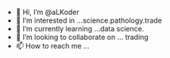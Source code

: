 - 👋 Hi, I’m @aLKoder
- 👀 I’m interested in ...science.pathology.trade
- 🌱 I’m currently learning ...data science. 
- 💞️ I’m looking to collaborate on ... trading
- 📫 How to reach me ...

<!---
aLKoder/aLKoder is a ✨ special ✨ repository because its `README.md` (this file) appears on your GitHub profile.
You can click the Preview link to take a look at your changes.
--->
